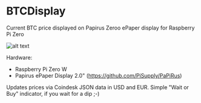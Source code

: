 # BTCDisplay
Current BTC price displayed on Papirus Zeroo ePaper display for Raspberry Pi Zero

![alt text](http://url/to/img.png)

Hardware: 
+ Raspberry Pi Zero W
+ Papirus ePaper Display 2.0" (https://github.com/PiSupply/PaPiRus)

Updates prices via Coindesk JSON data in USD and EUR.
Simple "Wait or Buy" indicator, if you wait for a dip ;-)

